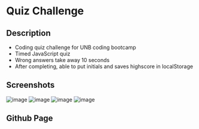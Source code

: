 # Quiz Challenge

## Description

- Coding quiz challenge for UNB coding bootcamp
- Timed JavaScript quiz
- Wrong answers take away 10 seconds
- After completing, able to put initials and saves highscore in localStorage

## Screenshots
![image](https://github.com/Terence-A/codingQuizChallenge/assets/90189211/e9db506a-ef13-4331-8b95-46a80049bac9)
![image](https://github.com/Terence-A/codingQuizChallenge/assets/90189211/f6902fdc-4575-446b-8ae9-9293955cd5f6)
![image](https://github.com/Terence-A/codingQuizChallenge/assets/90189211/bd0338c3-2a8f-455d-9be8-30476181b228)
![image](https://github.com/Terence-A/codingQuizChallenge/assets/90189211/504c1f82-8a1d-46b1-8769-67584088d756)



## Github Page
